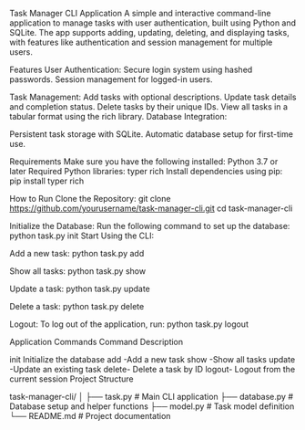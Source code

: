 Task Manager CLI Application
A simple and interactive command-line application to manage tasks with user authentication, built using Python and SQLite. The app supports adding, updating, deleting, and displaying tasks, with features like authentication and session management for multiple users.

Features
User Authentication:
Secure login system using hashed passwords.
Session management for logged-in users.

Task Management:
Add tasks with optional descriptions.
Update task details and completion status.
Delete tasks by their unique IDs.
View all tasks in a tabular format using the rich library.
Database Integration:

Persistent task storage with SQLite.
Automatic database setup for first-time use.

Requirements
Make sure you have the following installed:
Python 3.7 or later
Required Python libraries:
typer
rich
Install dependencies using pip:
pip install typer rich

How to Run
Clone the Repository:
git clone https://github.com/yourusername/task-manager-cli.git
cd task-manager-cli

Initialize the Database: Run the following command to set up the database:
python task.py init
Start Using the CLI:

Add a new task:
python task.py add

Show all tasks:
python task.py show

Update a task:
python task.py update

Delete a task:
python task.py delete

Logout: To log out of the application, run:
python task.py logout

Application Commands
Command	Description

init	Initialize the database
add	-Add a new task
show	-Show all tasks
update	-Update an existing task
delete-	Delete a task by ID
logout-	Logout from the current session
Project Structure

task-manager-cli/
│
├── task.py       # Main CLI application
├── database.py   # Database setup and helper functions
├── model.py      # Task model definition
└── README.md     # Project documentation

